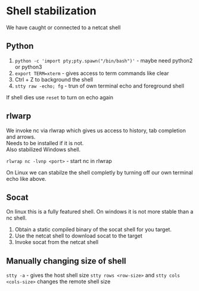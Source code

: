 # Shell stabilization
We have caught or connected to a netcat shell
## Python
1. `python -c 'import pty;pty.spawn("/bin/bash")'` - maybe need python2 or python3
2. `export TERM=xterm` - gives access to term commands like clear
3. Ctrl + Z to background the shell
4. `stty raw -echo; fg` - trun of own terminal echo and foreground shell

If shell dies use `reset` to turn on echo again

## rlwarp
We invoke nc via rlwrap which gives us access to history, tab completion and arrows. \
Needs to be installed if it is not. \
Also stabilized Windows shell. 

`rlwrap nc -lvnp <port>` - start nc in rlwrap

On Linux we can stabilze the shell completly by turning off our own terminal echo like above. 

## Socat
On linux this is a fully featured shell. On windows it is not more stable than a nc shell.
1. Obtain a static compiled binary of the socat shell for you target.
2. Use the netcat shell to download socat to the target
3. Invoke socat from the netcat shell

## Manually changing size of shell
`stty -a` - gives the host shell size
`stty rows <row-size>` and `stty cols <cols-size>` changes the remote shell size
